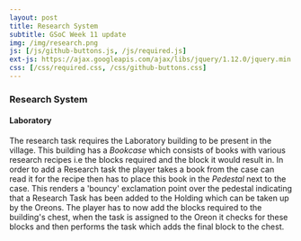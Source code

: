 ```yaml
---
layout: post
title: Research System 
subtitle: GSoC Week 11 update
img: /img/research.png
js: [/js/github-buttons.js, /js/required.js]
ext-js: https://ajax.googleapis.com/ajax/libs/jquery/1.12.0/jquery.min.js
css: [/css/required.css, /css/github-buttons.css]
---
```

### Research System
#### Laboratory 
The research task requires the Laboratory building to be present in the village. This building has a _Bookcase_ which consists of books with  various research recipes i.e the blocks required and the block it would result in. In order to add a Research task the player takes a book from the
case can read it for the recipe then has to place this book in the _Pedestal_ next to the case. This renders a 'bouncy' exclamation point over the pedestal indicating that a Research Task has been added to the Holding which can be taken up by the Oreons. The player has to now add the
blocks required to the building's chest, when the task is assigned to the Oreon it checks for these blocks and then performs the task which adds the final block to the chest.
<figure>
<img src="/img/bookpedestal.png>
<figcaption>Rendered exclamation point after Research Task addition</figcaption>
</figure>
#### The logic behind the system
The Research will also contain the tier definition for all the upgradable resources in the village and the difference in effectiveness of these tiers. 
### Animated building construction
The building construction up until now involved just placing the whole building at a specified location, where is the fun in that :D. So to make this a bit more interesting I dug up two old PRs in the StructureTemplates repo which implemented such an animated construction. One of the PRs constructed
buildings in a bottom up fashion layer by layer the other made the whole building appear as if falling from the sky. I merged both these branches for some extra magic(this required some serious merge conflict resolution). Next I made the layer-by-layer construction the default way of 
constructing STs and modified the falling blocks logic to spawn blocks after the previous one has fallen all the way. So, blocks now fall one after the other though this takes some time to construct a building but it is worth watching the process :). As expected this led to some bugs in 
other modules which use ST construction, resolving these is still a WIP. 
#### Related bug_s_
Though the above implementation works in most cases with the other modules using it but it gives rise some bugs like adding items in the chest of these buildings among others